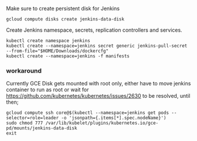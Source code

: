 

Make sure to create persistent disk for Jenkins
```
gcloud compute disks create jenkins-data-disk
```

Create Jenkins namespace, secrets, replication controllers and services.
```
kubectl create namespace jenkins
kubectl create --namespace=jenkins secret generic jenkins-pull-secret --from-file="$HOME/Downloads/dockercfg"
kubectl create --namespace=jenkins -f manifests
```

### workaround
Currently GCE Disk gets mounted with root only, either have to move jenkins container to run as root or wait for https://github.com/kubernetes/kubernetes/issues/2630 to be resolved, until then;
```
gcloud compute ssh core@$(kubectl --namespace=jenkins get pods --selector=role=leader -o 'jsonpath={.items[*].spec.nodeName}')
sudo chmod 777 /var/lib/kubelet/plugins/kubernetes.io/gce-pd/mounts/jenkins-data-disk
exit
```
